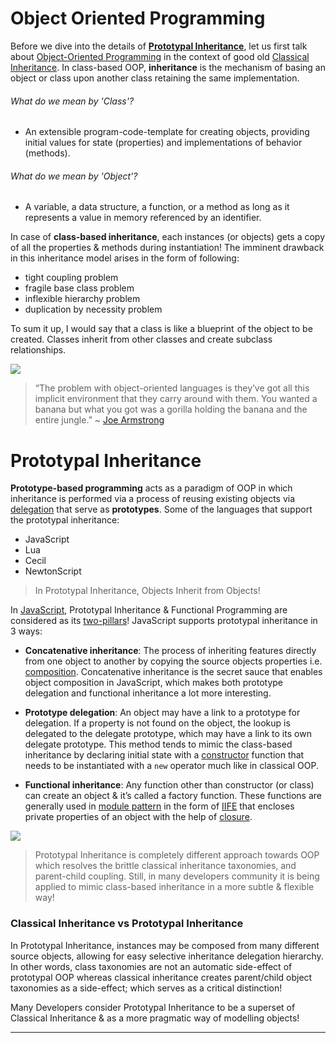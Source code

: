 # Object Oriented Programming

Before we dive into the details of [**Prototypal Inheritance**][1], let us first talk about [Object-Oriented Programming][2] in the context of good old [Classical Inheritance][3]. In class-based OOP, **inheritance** is the mechanism of basing an object or class upon another class retaining the same implementation.

###### What do we mean by 'Class'?

- An extensible program-code-template for creating objects, providing initial values for state (properties) and implementations of behavior (methods).

###### What do we mean by 'Object'?

- A variable, a data structure, a function, or a method as long as it represents a value in memory referenced by an identifier.

In case of **class-based inheritance**, each instances (or objects) gets a copy of all the properties & methods during instantiation! The imminent drawback in this inheritance model arises in the form of following:

- tight coupling problem
- fragile base class problem
- inflexible hierarchy problem
- duplication by necessity problem

To sum it up, I would say that a class is like a blueprint  of the object to be created. Classes inherit from other classes and create subclass relationships.

![](https://i1.wp.com/pbiswas101.files.wordpress.com/2018/07/inheritance-2.png?ssl=1&w=450)


> “The problem with object-oriented languages is they’ve got all this implicit environment that they carry around with them. You wanted a banana but what you got was a gorilla holding the banana and the entire jungle.” ~ [Joe Armstrong][4]

# Prototypal Inheritance

**Prototype-based programming** acts as a paradigm of OOP in which inheritance is performed via a process of reusing existing objects via [delegation][5] that serve as **prototypes**. Some of the languages that support the prototypal inheritance:

- JavaScript
- Lua
- Cecil
- NewtonScript

> In Prototypal Inheritance, Objects Inherit from Objects!

In [JavaScript][6], Prototypal Inheritance & Functional Programming are considered as its [two-pillars][7]! JavaScript supports prototypal inheritance in 3 ways:

- **Concatenative inheritance**: The process of inheriting features directly from one object to another by copying the source objects properties i.e. [composition][8]. Concatenative inheritance is the secret sauce that enables object composition in JavaScript, which makes both prototype delegation and functional inheritance a lot more interesting.

- **Prototype delegation**: An object may have a link to a prototype for delegation. If a property is not found on the object, the lookup is delegated to the delegate prototype, which may have a link to its own delegate prototype. This method tends to mimic the class-based inheritance by declaring initial state with a [constructor][9] function that needs to be instantiated with a `new` operator much like in classical OOP.

- **Functional inheritance**: Any function other than constructor (or class) can create an object & it’s called a factory function. These functions are generally used in [module pattern][10] in the form of [IIFE][11] that encloses private properties of an object with the help of [closure][12].

![](https://i2.wp.com/pbiswas101.files.wordpress.com/2018/07/prototypal_delegation.png?ssl=1&w=450)


> Prototypal Inheritance is completely different approach towards OOP which resolves the brittle classical inheritance taxonomies, and parent-child coupling. Still, in many developers community it is being applied to mimic class-based inheritance in a more subtle & flexible way!

### Classical Inheritance vs Prototypal Inheritance

In Prototypal Inheritance, instances may be composed from many different source objects, allowing for easy selective inheritance delegation hierarchy. In other words, class taxonomies are not an automatic side-effect of prototypal OOP whereas classical inheritance creates parent/child object taxonomies as a side-effect; which serves as a critical distinction!

Many Developers consider Prototypal Inheritance to be a superset of Classical Inheritance & as a more pragmatic way of modelling objects!

------------

[1]: https://en.wikipedia.org/wiki/Prototype-based_programming
[2]: https://en.wikipedia.org/wiki/Object-oriented_programming
[3]: https://en.wikipedia.org/wiki/Class-based_programming
[4]: https://en.wikipedia.org/wiki/Joe_Armstrong_(programmer)
[5]: https://en.wikipedia.org/wiki/Delegation_(object-oriented_programming)
[6]: https://en.wikipedia.org/wiki/JavaScript
[7]: https://medium.com/javascript-scene/the-two-pillars-of-javascript-ee6f3281e7f3
[8]: https://medium.com/code-monkey/object-composition-in-javascript-2f9b9077b5e6
[9]: https://en.wikipedia.org/wiki/Constructor_(object-oriented_programming)
[10]: https://en.wikipedia.org/wiki/Module_pattern
[11]: https://en.wikipedia.org/wiki/Immediately-invoked_function_expression
[12]: https://developer.mozilla.org/en/docs/Web/JavaScript/Closures